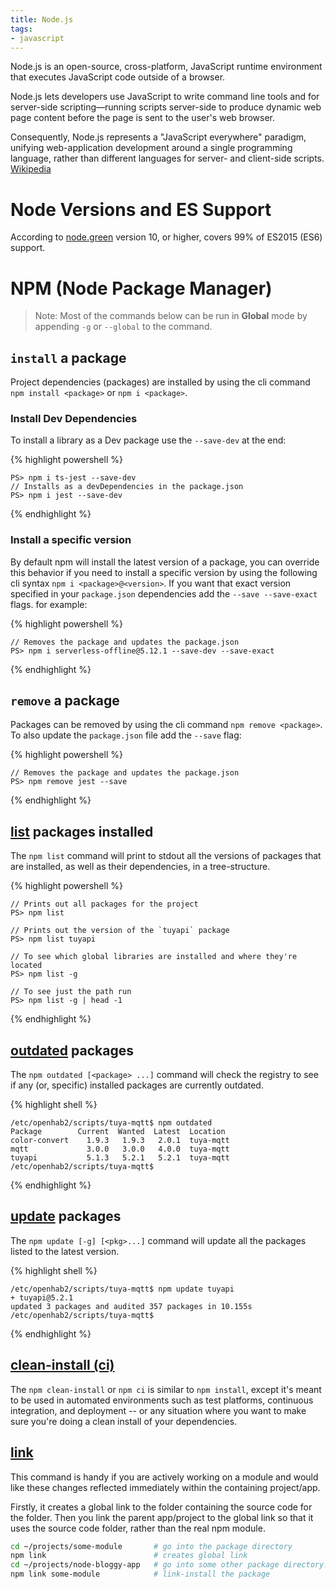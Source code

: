 ```yaml
---
title: Node.js
tags:
- javascript
---
```


Node.js is an open-source, cross-platform, JavaScript runtime environment that executes JavaScript code outside of a browser. 

Node.js lets developers use JavaScript to write command line tools and for server-side scripting—running scripts server-side to produce dynamic web page content before the page is sent to the user's web browser. 

Consequently, Node.js represents a "JavaScript everywhere" paradigm, unifying web-application development around a single programming language, rather than different languages for server- and client-side scripts. [Wikipedia](https://en.wikipedia.org/wiki/Node.js)

# Node Versions and ES Support

According to [node.green](https://node.green/) version 10, or higher, covers 99%  of ES2015 (ES6) support.

# NPM (Node Package Manager)

>Note: Most of the commands below can be run in **Global** mode by appending `-g` or `--global` to the command.

## `install` a package

Project dependencies (packages) are installed by using the cli command `npm install <package>` or `npm i <package>`.

### Install Dev Dependencies

To install a library as a Dev package use the `--save-dev` at the end:

{% highlight powershell %}

    PS> npm i ts-jest --save-dev
    // Installs as a devDependencies in the package.json
    PS> npm i jest --save-dev
   
{% endhighlight %}

### Install a specific version

By default npm will install the latest version of a package, you can override this behavior if you need to install a specific version by using the following cli syntax `npm i <package>@<version>`. If you want that exact version specified in your `package.json` dependencies add the `--save --save-exact` flags. for example:

{% highlight powershell %}

    // Removes the package and updates the package.json
    PS> npm i serverless-offline@5.12.1 --save-dev --save-exact
{% endhighlight %}

## `remove` a package

Packages can be removed by using the cli command `npm remove <package>`. To also update the `package.json` file add the `--save` flag:

{% highlight powershell %}

    // Removes the package and updates the package.json
    PS> npm remove jest --save
{% endhighlight %}

## [list](https://docs.npmjs.com/cli/ls.html) packages installed

The `npm list` command will print to stdout all the versions of packages that are installed, as well as their dependencies, in a tree-structure.

{% highlight powershell %}

    // Prints out all packages for the project
    PS> npm list

    // Prints out the version of the `tuyapi` package
    PS> npm list tuyapi

    // To see which global libraries are installed and where they're located
    PS> npm list -g

    // To see just the path run
    PS> npm list -g | head -1
{% endhighlight %}

## [outdated](https://docs.npmjs.com/cli/outdated) packages

The `npm outdated [<package> ...]` command  will check the registry to see if any (or, specific) installed packages are currently outdated.

{% highlight shell %}

    /etc/openhab2/scripts/tuya-mqtt$ npm outdated
    Package        Current  Wanted  Latest  Location
    color-convert    1.9.3   1.9.3   2.0.1  tuya-mqtt
    mqtt             3.0.0   3.0.0   4.0.0  tuya-mqtt
    tuyapi           5.1.3   5.2.1   5.2.1  tuya-mqtt
    /etc/openhab2/scripts/tuya-mqtt$

{% endhighlight %}

## [update](https://docs.npmjs.com/cli/update) packages

The `npm update [-g] [<pkg>...]` command will update all the packages listed to the latest version.

{% highlight shell %}

    /etc/openhab2/scripts/tuya-mqtt$ npm update tuyapi
    + tuyapi@5.2.1
    updated 3 packages and audited 357 packages in 10.155s
    /etc/openhab2/scripts/tuya-mqtt$

{% endhighlight %}

## [clean-install (ci)](https://docs.npmjs.com/cli/v8/commands/npm-ci)

The `npm clean-install` or `npm ci` is similar to `npm install`, except it's meant to be used in automated environments such as test platforms, continuous integration, and deployment -- or any situation where you want to make sure you're doing a clean install of your dependencies.

## [link](https://docs.npmjs.com/cli/v7/commands/npm-link/)

This command is handy if you are actively working on a module and would like these changes reflected immediately within the containing project/app.

Firstly, it creates a global link to the folder containing the source code for the folder.
Then you link the parent app/project to the global link so that it uses the source code folder, rather than the real npm module.

``` sh
cd ~/projects/some-module       # go into the package directory
npm link                        # creates global link
cd ~/projects/node-bloggy-app   # go into some other package directory.
npm link some-module            # link-install the package

```
